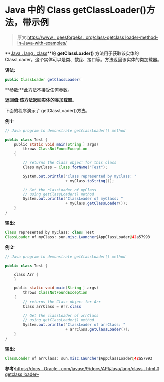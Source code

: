 # Java 中的 Class getClassLoader()方法，带示例

> 原文:[https://www . geesforgeks . org/class-getclass loader-method-in-Java-with-examples/](https://www.geeksforgeeks.org/class-getclassloader-method-in-java-with-examples/)

**[Java . lang . class](https://www.geeksforgeeks.org/java-lang-class-class-java-set-1/)**的 **getClassLoader()** 方法用于获取该实体的 ClassLoader。这个实体可以是类、数组、接口等。方法返回该实体的类加载器。

**语法:**

```java
public ClassLoader getClassLoader()

```

**参数:**此方法不接受任何参数。

**返回值:**该方法返回实体的**类加载器**。

下面的程序演示了 getClassLoader()方法。

**例 1:**

```java
// Java program to demonstrate getClassLoader() method

public class Test {
    public static void main(String[] args)
        throws ClassNotFoundException
    {

        // returns the Class object for this class
        Class myClass = Class.forName("Test");

        System.out.println("Class represented by myClass: "
                           + myClass.toString());

        // Get the classLoader of myClass
        // using getClassLoader() method
        System.out.println("ClassLoader of myClass: "
                           + myClass.getClassLoader());
    }
}
```

**输出:**

```java
Class represented by myClass: class Test
ClassLoader of myClass: sun.misc.Launcher$AppClassLoader@42a57993

```

**例 2:**

```java
// Java program to demonstrate getClassLoader() method

public class Test {

    class Arr {
    }

    public static void main(String[] args)
        throws ClassNotFoundException
    {
        // returns the Class object for Arr
        Class arrClass = Arr.class;

        // Get the classLoader of arrClass
        // using getClassLoader() method
        System.out.println("ClassLoader of arrClass: "
                           + arrClass.getClassLoader());
    }
}
```

**输出:**

```java
ClassLoader of arrClass: sun.misc.Launcher$AppClassLoader@42a57993

```

**参考:**[https://docs . Oracle . com/javase/9/docs/API/Java/lang/class . html # getclass loader–](https://docs.oracle.com/javase/9/docs/api/java/lang/Class.html#getClassLoader--)